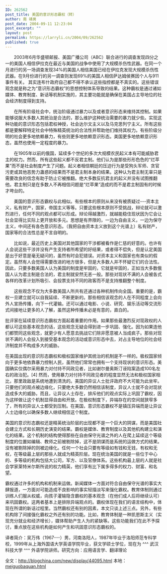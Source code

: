 ```yaml
---
ID: 262562
post_title: 美国的意识形态霸权（转）
author: 南 靖男
post_date: 2004-09-11 12:23:04
post_excerpt: ""
layout: post
permalink: https://larryli.cn/2004/09/262562
published: true
---
```

　　2003年6月华盛顿邮报、美国广播公司（ABC）联合进行的调查发现四分之一的美国人相信伊拉克在最近与美国的战争中使用了大规模杀伤性武器。在同一个月进行的另一场调查发现34%的美国人相信美国已经在伊拉克发现大规模杀伤性武器。在9月份进行的另一调查则发现69%的美国人相信萨达姆侯赛因个人与911事件有关。 其实连布什政府自己都不得不承认这些指控都是不真实的。这些错误观念就是称之为“意识形态霸权”的思想控制体系导致的结果。这种霸权是通过诸如媒体、教育制度、新话等机制实施的，其主要功能就是确保在美国占主导地位的社会经济制度得到支持。
<!--more-->

　　在所有阶级社会中，统治阶级通过暴力以及或者意识形态来维持其控制。如果能够说服大多数人其统治是合法的，那么维护这种统治需要的暴力就少些。实现这种功能的意识形态包括君权神授，社会达尔文主义以及马克思列宁主义。所有这些都是要解释特定社会中特殊精英统治的合法性并帮助他们维持其权力。有些阶级分明的社会更多地依赖暴力，有些则更多地依赖意识形态。美国更多地依赖意识形态，虽然也使用一定程度的暴力。

　　在1905年以前的俄国，延续多个世纪的多次大规模农民起义本有可能威胁君主的权力。然而，所有这些起义都不反君主制。他们认为是那些形形色色的“烂苹果”而不是社会制度产生了问题。起义者相信朝廷的压迫行为是受狗头军师、贪官污吏或其他恶势力蛊惑的结果而不是君主制本身的结果。这种认为君主制无辜只是需要改良的信念有助于防止它被推翻。绝大多数反抗君主的起义并没有试图推翻他。君主制只是在多数人不再相信问题是“烂苹果”造成的而不是君主制固有的时候才垮台的。

　　美国的意识形态霸权与此相似。有些根本的原则从来没有被质疑过---资本主义，私有财产，国家，帝国主义等等。只要这些根本原则不受挑战，辩论就可以激烈进行，任何不同的观点都可以形成。辩论得越激烈，就越能稳住现状因为它会让社会显得比实际上更开放和多元。思想是有界限的，一边为自由主义，一边为保守主义，中间还有各色意识形态。（我把自由资本主义放到这个光谱上）私有财产，国家等的合法性总是不言自明的。

　　比如说，最近历史上美国对其他国家的干涉都被看作是仁慈的好意的。也许有人会说这些干涉并没有产生支持者所希望的好结果，或者得不偿失，但是认定美国是出于好意是毫无疑问的，虽然有时会犯错误。对资本主义和国家也有类似的假定。虽然有人会觉得需要改进的地方很多，但是大多数人并不怀疑它们的合法性。因此，只要多数美国人认为美国的制度是牢固的，它就是牢固的，正如当大多数俄国人认为君主制是合法的，君主制就安然无恙一般。那些对现状不满的人会被各式各样的改革计划所吸引、会投票支持不同的政客而不是支持推翻整个制度。

　　这些观念不仅为大多数美国人所共有还通过各种机制传向全国。重要的是，霸权一旦建立就可以自我延续、不断更新的。那些相信该观念的人在不同程度上会向外人宣扬传播，向下一代灌输。还可以通过电影、小说、研究、娱乐活动等交流形式间接地让更多的人了解，虽然这种传播未必是有意的，直白的。

批评家在延续意识形态霸权方面起着重要的作用。如果那些最激烈反对现政权的人都认可这些基本观念的话，这些观念无疑会得到进一步巩固、强化。因为如果连他们都赞同这些观念，就更少有人愿意去挑战它们除非愿意被人当成疯子。那些对现状不满的人会投入到接受基本观念的活动或意识形态中去，对占主导地位的社会经济制度并不构成多大的威胁。

在美国出现的意识形态霸权和极权国家维护其统治的机制是不一样的。极权国家倾向于更多地依靠暴力控制人民，虽然他们常常也拥有一个支持现状的意识形态。美国确实仅偶尔采用暴力对付持不同政见者，比如谢尔曼奥斯汀诬陷案造成100名左右的政治犯。[4] 然而，使用暴力对付持不同政见者的程度显然无法和极权国家相比，那里政敌是系统地遭到清洗的。美国的异议人士批评政府不大可能为此坐牢。只要他们的观点被边缘化，只要绝大多数仍然相信该制度，异议人士就不会对现状造成多大的威胁。而且，让异议人士存在，排斥他们的观点实际上巩固了霸权，因为这样做让这个机制显得自由和开放。在极权制度下，异端存在的空间就狭窄多了，所有的异议人士都受到压制。在美国，意识形态霸权不是镇压异端而是让异议人士边缘化以确保多数人继续相信这个制度。

美国的意识形态霸权还是精英统治阶层的出现都不是一个巨大的阴谋，而是美国社会建立方式和长期历史演变的结果。霸权是媒体、教育制度以及其他机构建立和演化的结果。这个机制的结构使得那些在自由保守光谱之外的人在爬上延续这个等级制度的位置如编辑、教师之前被剔除掉，这不是阴谋而是系统的运做方式的结果。没有被剔除掉的则被边缘化。任何一个社会只要有等级如有钱和无钱，有权和无权，在等级最上层的那些人就成为精英阶层。现在统治美国的就是一些位于中心的、多等级的机构包括大公司，军方、以及官僚体系。这些机构最上层的人就是社会学家莱特米尔斯所说的权力精英，他们享有比下属多得多的权力、财富、和名望。

霸权通过许多的机构和机制来运做。新闻媒体一方面对符合自由保守光谱的事实大肆报道，一方面对可能造成不良影响的事实轻描淡写来强化霸权。教育体制则通过训练人们服从权威，向孩子灌输隐含霸权的基本观念（在他们成人后将继续认可）来巩固霸权。这两者基本上是排除异端观点的。霸权体现在我们的语言结构中，体现在所谓的新话过程里。当然霸权还有别的因素，本文只谈上述三点。另外，有些机构除了间接强化霸权之外还有别的功能。比如，教育体制是一种凯恩斯主义（实现充分就业和经济增长），媒体帮助产生人为的紧缺等。这些功能我们在此不予探讨，重点放在这些机构是如何产生和巩固意识形态霸权的。

译者简介：吴万伟（1967---）男，河南洛阳人，1987年毕业于洛阳师范专科学校，1999年从上海外国语大学英语学院毕业，获文学硕士学位，现在为 ^^^ 武汉科技大学 ^^^ 外语学院讲师。研究方向：应用语言学、翻译理论

全文：<a href="http://blogchina.com/new/display/44095.html">http://blogchina.com/new/display/44095.html</a>
本地：<a href="https://larryli.cn/wp-content/uploads/50/5051/2007/07/meiguobaquan.html" title="meiguobaquan">meiguobaquan.html</a>